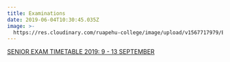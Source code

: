 ```yaml
---
title: Examinations
date: 2019-06-04T10:30:45.035Z
image: >-
  https://res.cloudinary.com/ruapehu-college/image/upload/v1567717979/Exam_TT_2019_qbvlcr.jpg
---
```

[SENIOR EXAM TIMETABLE 2019: 9 - 13 SEPTEMBER](https://res.cloudinary.com/ruapehu-college/image/upload/v1567717615/Senior_exam_timetable_2019_FINAL_icx4q4.pdf)
